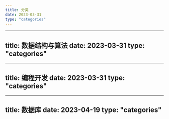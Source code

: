 ```yaml
---
title: 分类
date: 2023-03-31
type: "categories"
---
```

---
title: 数据结构与算法
date: 2023-03-31
type: "categories"
---
---
title: 编程开发
date: 2023-03-31
type: "categories"
---
---
title: 数据库
date: 2023-04-19
type: "categories"
---